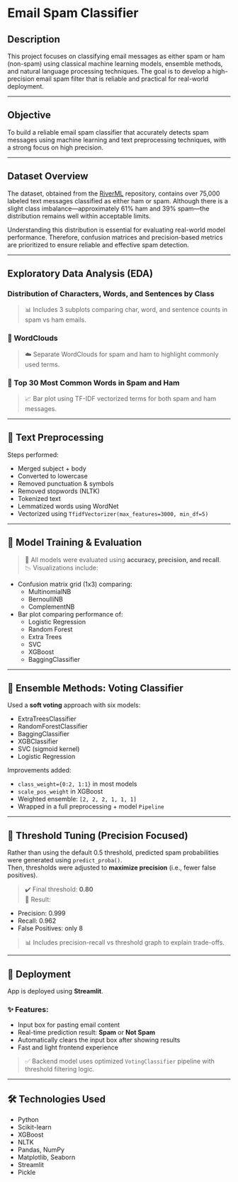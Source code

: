 # Email Spam Classifier

## Description  
This project focuses on classifying email messages as either spam or ham (non-spam) using classical machine learning models, ensemble methods, and natural language processing techniques. The goal is to develop a high-precision email spam filter that is reliable and practical for real-world deployment.

---

## Objective  
To build a reliable email spam classifier that accurately detects spam messages using machine learning and text preprocessing techniques, with a strong focus on high precision.

---

## Dataset Overview 
The dataset, obtained from the [RiverML](https://riverml.xyz/latest/api/datasets/trec07p/) repository, contains over 75,000 labeled text messages classified as either ham or spam. Although there is a slight class imbalance—approximately 61% ham and 39% spam—the distribution remains well within acceptable limits.

Understanding this distribution is essential for evaluating real-world model performance. Therefore, confusion matrices and precision-based metrics are prioritized to ensure reliable and effective spam detection.

---

## Exploratory Data Analysis (EDA)

### Distribution of Characters, Words, and Sentences by Class  
> 📊 Includes 3 subplots comparing char, word, and sentence counts in spam vs ham emails.

### 🔸 WordClouds  
> ☁️ Separate WordClouds for spam and ham to highlight commonly used terms.

### 🔸 Top 30 Most Common Words in Spam and Ham  
> 📈 Bar plot using TF-IDF vectorized terms for both spam and ham messages.

---

## 🧹 Text Preprocessing  

Steps performed:
- Merged subject + body  
- Converted to lowercase  
- Removed punctuation & symbols  
- Removed stopwords (NLTK)  
- Tokenized text  
- Lemmatized words using WordNet  
- Vectorized using `TfidfVectorizer(max_features=3000, min_df=5)`

---

## 🧪 Model Training & Evaluation  

> 📌 All models were evaluated using **accuracy, precision, and recall**.  
> 📉 Visualizations include:
- Confusion matrix grid (1x3) comparing:
  - MultinomialNB
  - BernoulliNB
  - ComplementNB  
- Bar plot comparing performance of:
  - Logistic Regression  
  - Random Forest  
  - Extra Trees  
  - SVC  
  - XGBoost  
  - BaggingClassifier  

---

## 🧠 Ensemble Methods: Voting Classifier  

Used a **soft voting** approach with six models:
- ExtraTreesClassifier  
- RandomForestClassifier  
- BaggingClassifier  
- XGBClassifier  
- SVC (sigmoid kernel)  
- Logistic Regression  

Improvements added:
- `class_weight={0:2, 1:1}` in most models  
- `scale_pos_weight` in XGBoost  
- Weighted ensemble: `[2, 2, 2, 1, 1, 1]`  
- Wrapped in a full preprocessing + model `Pipeline`

---

## 🎯 Threshold Tuning (Precision Focused)  

Rather than using the default 0.5 threshold, predicted spam probabilities were generated using `predict_proba()`.  
Then, thresholds were adjusted to **maximize precision** (i.e., fewer false positives).

> ✔️ Final threshold: **0.80**  
> 🎯 Result:
- Precision: 0.999  
- Recall: 0.962  
- False Positives: only 8  

> 📊 Includes precision-recall vs threshold graph to explain trade-offs.

---

## 🚀 Deployment  

App is deployed using **Streamlit**.  

### ✨ Features:  
- Input box for pasting email content  
- Real-time prediction result: **Spam** or **Not Spam**  
- Automatically clears the input box after showing results  
- Fast and light frontend experience

> ✅ Backend model uses optimized `VotingClassifier` pipeline with threshold filtering logic.

---

## 🛠 Technologies Used  
- Python  
- Scikit-learn  
- XGBoost  
- NLTK  
- Pandas, NumPy  
- Matplotlib, Seaborn  
- Streamlit  
- Pickle  
